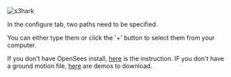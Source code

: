 <img src="https://raw.githubusercontent.com/NHERI-SimCenter/s3hark/master/docs/images/configure.png" alt="s3hark"/>

In the configure tab, two paths need to be specified. 

You can either type them or click the '+' button to select them from your computer.

If you don't have OpenSees install, [here](start) is the instruction.
IF you don't have a ground motion file, [here](https://nheri-simcenter.github.io/s3hark/DemoGM.zip) are demos to download.